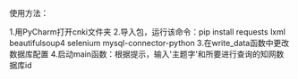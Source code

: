 使用方法：

1.用PyCharm打开cnki文件夹
2.导入包，运行该命令：pip install requests lxml beautifulsoup4 selenium mysql-connector-python
3.在write_data函数中更改数据库配置
4.启动main函数：根据提示，输入'主题字'和所要进行查询的知网数据库id

